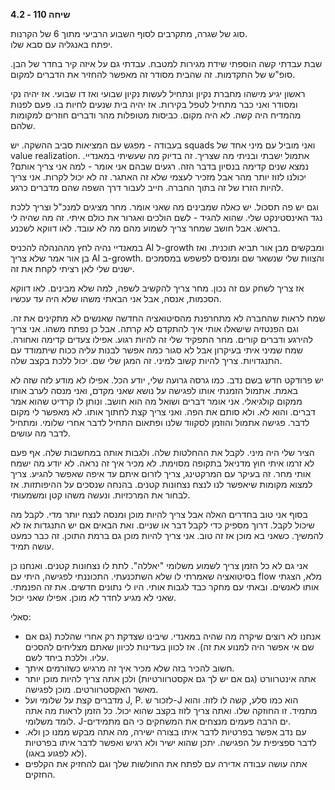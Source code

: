 **שיחה 110 \- 4.2**

סוג של שגרה, מתקרבים לסוף השבוע הרביעי מתוך 6 של הקרנות.   
יפתח באנגליה עם סבא שלו. 

שבת עבדתי קשה הוספתי שידת מגירות למטבח. עבדתי גם על איזה קיר בחדר של הבן. סופ"ש של התקדמות. זה שהבית מסודר זה מאפשר להחזיר את הדברים למקום. 

ראשון יגיע מישהו מחברת נקיון ונתחיל לעשות נקיון שבועי ואז דו שבועי. אז יהיה נקי ומסודר ואני כבר מתחיל לטפל בקירות. אז יהיה בית שנעים לחיות בו. פעם לפנות מהמדיח היה קשה. לא היה מקום. כביסות מטופלות מהר ודברים חוזרים למקומות שלהם. 

בעבודה \- מפגש עם המציאות סביב ההשקה. יש squads ואני מוביל עם מיני אחד של value realization. אתמול ישבתי ובניתי מה שצריך. זה בדיוק מה שעשיתי במאנדיי. נמצא שנים קדימה בנסיון בדבר הזה. רגעים שבהם אני אומר \- למה אני צריך אותם? יכולנו לזוז יותר מהר אבל מזכיר לעצמי שלא זה האתגר. זה לא יכול לקרות. אני צריך להיות הזרז של זה בתוך החברה. חייב לעבור דרך השפה שהם מדברים כרגע. 

וגם יש פה תסכול. יש כאלה שמבינים מה שאני אומר. מחר מציגים למנכ"ל וצריך ללכת נגד האינסטינקט שלי. שהוא להגיד \- לשם הולכים ואגרור את כולם איתי. זה מה שהיה לי בראש. אבל חושב שמחר צריך לשמוע מהם מה לא עובד. לאו דווקא לשכנע. 

במאנדיי נהיה לחץ מההנהלה להכניס AI ל-growth ומבקשים מבן אור תביא תוכנית. ואז בן אור אמר שלא צריך AI ב-growth. והצוות שלי שנשאר שם ומנסים לפשפש במסמכים ישנים שלי לאן רציתי לקחת את זה. 

אז צריך לשחק עם זה נכון. מחר צריך להקשיב לשפה, למה שלא מבינים. לאו דווקא הסכמות, אנסה, אבל אני הבאתי משהו שלא היה עד עכשיו. 

שמח לראות שהחברה לא מתחרפנת מהסיטואציה החדשה שאנשים לא מתקינים את זה. וגם הפנטזיה שישאלו אותי איך להתקדם לא קרתה. אבל כן נפתח משהו. אני צריך להירגע ודברים קורים. מחר התפקיד שלי זה להיות רגוע. אפילו צעדים קדימה ואחורה. שמח שמיני איתי בעיקרון אבל לא סגור כמה אפשר לבנות עליה ככוח שיתמודד עם התנגדויות. צריך להיות קשוב למיני. זה המגן שלי שם. יכול ללכת בקצב שלה. 

יש פרודקט חדש בשם נדב. כמו גרסה גרועה שלי, יודע הכל. אפילו לא מודע לזה שזה לא באמת. אתמול הזמנתי אותו לפגישה על נושא שאני מקדם, ואני מנסה לערב אותו ממקום קולגיאלי. אני אומר דברים ושואל מה הוא חושב. ונותן לו קרדיט שהוא אמר דברים. והוא לא. ולא סותם את הפה. ואני צריך קצת לחתוך אותו. לא מאפשר לי מקום לדבר. פגישה אתמול והוזמן לסקווד שלנו ופתאום התחיל לדבר אחרי שלומי. ומתחיל לדבר מה עושים. 

הציר שלי היה מיני. לקבל את ההחלטות שלה. ולגבות אותה במחשבות שלה. אף פעם לא זרמו איתי חוץ מדניאל בתקופה מסוימת. לא מכיר איך זה נראה. לא יודע מה ישמח אותי מחר. זה בעיקר עם המרקטינג, צריך לזרום איתם עד איפה שאפשר להגיע. צריך למצוא מקומות שיאפשר לנו לנצח נצחונות קטנים. בהנחה שנסכים על ההיפותזות. אז לבחור את המרכזיות. ונעשה משהו קטן ומשמעותי. 

בסוף אני טוב בחדרים האלה אבל צריך להיות מוכן ומנסה לנצח יותר מדי. לקבל מה שיכול לקבל. דרוך מספיק כדי לקבל דבר או שניים. ואת הבאים אם יש התנגדות אז לא להמשיך. כשאני בא מוכן אז זה טוב. אני צריך להיות מוכן גם ברמת התוכן. זה כבר כמעט עושה תמיד. 

אני גם לא כל הזמן צריך לשמוע משלומי "יאללה". לתת לו נצחונות קטנים. ואנחנו כן בסיטואציה שאמרתי לו שלא השתכנעתי. התכוננתי לפגישה, היתי עם flow מלא, הצגתי אותו לאנשים. ובאתי עם מחקר כבד לגבות אותי. היו לי נתונים חדשים. את זה הפנמתי. שאני לא מגיע לחדר לא מוכן. אפילו שאני יכול. 

סאלי:

* אנחנו לא רוצים שיקרה מה שהיה במאנדי. שיבינו שצדקת רק אחרי שהלכת (גם אם שם אי אפשר היה למנוע את זה). אז לכוון בעדינות לכיוון שאתם מצליחים להסכים עליו. וללכת ביחד לשם.   
* חשוב להכיר בזה שלא מכיר איך זה מרגיש כשזורמים איתך.   
* אתה אינטרוורט (גם אם יש לך גם אקסטרוורטיות) ולכן אתה צריך להיות מוכן יותר מאשר האקסטרוורטים. מוכן לפגישה.   
* מדברים קצת על שלומי ועל J, P. לזכור ש-J הוא כמו סלע, קשה לו לזוז. והוא מתמיד. זו החוזקה שלו. ואתה צריך לזוז בקצב שהוא יכול. כל הזמן לראות מה אתה לומד משלומי. J-ים הרבה פעמים מנצחים את המשחקים כי הם מתמידים.   
* עם נדב אפשר בפרטיות לדבר איתו בצורה ישירה, מה אתה מבקש ממנו כן ולא. לדבר ספציפית על הפגישה. יתכן שהוא ישיר ולא רגיש ואפשר לדבר איתו בפרטיות (לא לפגוע באגו).   
* אתה עושה עבודה אדירה עם לפתח את החולשות שלך וגם להחזיק את הקלפים החזקים. 

